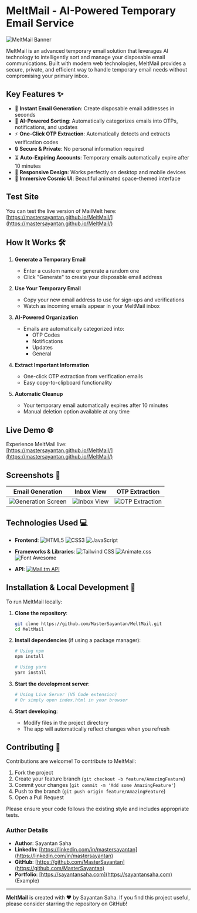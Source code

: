# MeltMail - AI-Powered Temporary Email Service

![MeltMail Banner](https://via.placeholder.com/1200x400/0d1d31/ffffff?text=MeltMail+-+AI-Powered+Disposable+Email)

MeltMail is an advanced temporary email solution that leverages AI technology to intelligently sort and manage your disposable email communications. Built with modern web technologies, MeltMail provides a secure, private, and efficient way to handle temporary email needs without compromising your primary inbox.

## Key Features ✨

- 🚀 **Instant Email Generation**: Create disposable email addresses in seconds
- 🧠 **AI-Powered Sorting**: Automatically categorizes emails into OTPs, notifications, and updates
- ⚡ **One-Click OTP Extraction**: Automatically detects and extracts verification codes
- 🔒 **Secure & Private**: No personal information required
- ⏳ **Auto-Expiring Accounts**: Temporary emails automatically expire after 10 minutes
- 📱 **Responsive Design**: Works perfectly on desktop and mobile devices
- 🌌 **Immersive Cosmic UI**: Beautiful animated space-themed interface

## Test Site

You can test the live version of MailMelt here:  
[https://mastersayantan.github.io/MeltMail/](https://mastersayantan.github.io/MeltMail/)

## How It Works 🛠️

1. **Generate a Temporary Email**
   - Enter a custom name or generate a random one
   - Click "Generate" to create your disposable email address
   
2. **Use Your Temporary Email**
   - Copy your new email address to use for sign-ups and verifications
   - Watch as incoming emails appear in your MeltMail inbox
   
3. **AI-Powered Organization**
   - Emails are automatically categorized into:
     - OTP Codes
     - Notifications
     - Updates
     - General
     
4. **Extract Important Information**
   - One-click OTP extraction from verification emails
   - Easy copy-to-clipboard functionality

5. **Automatic Cleanup**
   - Your temporary email automatically expires after 10 minutes
   - Manual deletion option available at any time

## Live Demo 🌐

Experience MeltMail live:  
[https://mastersayantan.github.io/MeltMail/](https://mastersayantan.github.io/MeltMail/)

## Screenshots 📸

| Email Generation | Inbox View | OTP Extraction |
|------------------|------------|----------------|
| ![Generation Screen](https://via.placeholder.com/300x200/0d1d31/ffffff?text=Email+Generation) | ![Inbox View](https://via.placeholder.com/300x200/0d1d31/ffffff?text=Inbox+View) | ![OTP Extraction](https://via.placeholder.com/300x200/0d1d31/ffffff?text=OTP+Extraction) |

## Technologies Used 💻

- **Frontend**: 
  ![HTML5](https://img.shields.io/badge/-HTML5-E34F26?logo=html5&logoColor=white)
  ![CSS3](https://img.shields.io/badge/-CSS3-1572B6?logo=css3&logoColor=white)
  ![JavaScript](https://img.shields.io/badge/-JavaScript-F7DF1E?logo=javascript&logoColor=black)
  
- **Frameworks & Libraries**:
  ![Tailwind CSS](https://img.shields.io/badge/-Tailwind_CSS-38B2AC?logo=tailwind-css&logoColor=white)
  ![Animate.css](https://img.shields.io/badge/-Animate.css-FFC107?logo=animate.css&logoColor=black)
  ![Font Awesome](https://img.shields.io/badge/-Font_Awesome-528DD7?logo=font-awesome&logoColor=white)

- **API**: 
  [![Mail.tm API](https://img.shields.io/badge/-Mail.tm_API-4A154B?logo=mail.ru&logoColor=white)](https://api.mail.tm/)

## Installation & Local Development 🧪

To run MeltMail locally:

1. **Clone the repository**:
   ```bash
   git clone https://github.com/MasterSayantan/MeltMail.git
   cd MeltMail
   ```

2. **Install dependencies** (if using a package manager):
   ```bash
   # Using npm
   npm install
   
   # Using yarn
   yarn install
   ```

3. **Start the development server**:
   ```bash
   # Using Live Server (VS Code extension)
   # Or simply open index.html in your browser
   ```

4. **Start developing**:
   - Modify files in the project directory
   - The app will automatically reflect changes when you refresh

## Contributing 🤝

Contributions are welcome! To contribute to MeltMail:

1. Fork the project
2. Create your feature branch (`git checkout -b feature/AmazingFeature`)
3. Commit your changes (`git commit -m 'Add some AmazingFeature'`)
4. Push to the branch (`git push origin feature/AmazingFeature`)
5. Open a Pull Request

Please ensure your code follows the existing style and includes appropriate tests.



### Author Details

- **Author**: Sayantan Saha  
- **LinkedIn**: [https://linkedin.com/in/mastersayantan](https://linkedin.com/in/mastersayantan)  
- **GitHub**: [https://github.com/MasterSayantan](https://github.com/MasterSayantan)  
- **Portfolio**: [https://sayantansaha.com](https://sayantansaha.com) (Example)

---

**MeltMail** is created with ❤️ by Sayantan Saha. If you find this project useful, please consider starring the repository on GitHub!
